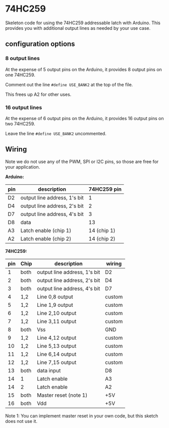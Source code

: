 # 74HC259

Skeleton code for using the 74HC259 addressable latch with Arduino. This provides you with additional output lines as needed by your use case.

## configuration options

### 8 output lines

At the expense of 5 output pins on the Arduino, it provides 8 output pins on one 74HC259.

Comment out the line `#define USE_BANK2` at the top of the file.

This frees up A2 for other uses.

### 16 output lines

At the expense of 6 output pins on the Arduino, it provides 16 output pins on two 74HC259.

Leave the line `#define USE_BANK2` uncommented.

## Wiring

Note we do not use any of the PWM, SPI or I2C pins, so those are free for your application.

**Arduino:**

| pin | description                  | 74HC259 pin |
|-----|------------------------------|-------------|
| D2  | output line address, 1's bit | 1           |
| D4  | output line address, 2's bit | 2           |
| D7  | output line address, 4's bit | 3           |
| D8  | data                         | 13          |
| A3  | Latch enable (chip 1)        | 14 (chip 1) |
| A2  | Latch enable (chip 2)        | 14 (chip 2) |

**74HC259:**

| pin | Chip | description                   | wiring |
|-----|------|-------------------------------|--------|
| 1   | both | output line address, 1's bit  | D2     |
| 2   | both | output line address, 2's bit  | D4     |
| 3   | both |output line address, 4's bit   | D7     |
| 4   | 1,2  | Line 0,8 output               | custom |
| 5   | 1,2  | Line 1,9 output               | custom |
| 6   | 1,2  | Line 2,10 output              | custom |
| 7   | 1,2  | Line 3,11 output              | custom |
| 8   | both | Vss                           | GND    |
| 9   | 1,2  | Line 4,12 output              | custom |
| 10  | 1,2  | Line 5,13 output              | custom |
| 11  | 1,2  | Line 6,14 output              | custom |
| 12  | 1,2  | Line 7,15 output              | custom |
| 13  | both | data input                    | D8     |
| 14  | 1    | Latch enable                  | A3     |
| 14  | 2    | Latch enable                  | A2     |
| 15  | both | Master reset (note 1)         | +5V    |
| 16  | both | Vdd                           | +5V    |

Note 1: You can implement master reset in your own code, but this sketch does not use it.
